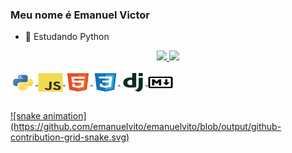 ### Meu nome é Emanuel Victor 

- 🌱 Estudando Python

<div align="center">
  <a href="https://github.com/emanuelvito">
  <img height="160em" src="https://github-readme-stats.vercel.app/api?username=emanuelvito&show_icons=true&theme=highcontrast&include_all_commits=true&count_private=true"/>
  <img height="160em" src="https://github-readme-stats.vercel.app/api/top-langs/?username=emanuelvito&layout=compact&langs_count=10&theme=highcontrast"/>
</div>
  
  <div style="display: inline_block"><br>
  <img align="center" alt="Vito-Python" height="30" width="40" src="https://github.com/devicons/devicon/blob/master/icons/python/python-original.svg">
  <img align="center" alt="Vito-Js" height="30" width="40" src="https://github.com/devicons/devicon/blob/master/icons/javascript/javascript-original.svg">
  <img align="center" alt="Vito-HTML" height="30" width="40" src="https://github.com/devicons/devicon/blob/master/icons/html5/html5-original.svg">
  <img align="center" alt="Vito-CSS" height="30" width="40" src="https://github.com/devicons/devicon/blob/master/icons/css3/css3-original.svg">
  <img align="center" alt="Vito-Dj" height="30" width="40" src="https://github.com/devicons/devicon/blob/master/icons/django/django-plain.svg">
  <img align="center" alt="Vito-MD" height="30" width="40" src="https://github.com/devicons/devicon/blob/master/icons/markdown/markdown-original.svg">
    
</div>

##  
  
<div>
  ![snake animation](https://github.com/emanuelvito/emanuelvito/blob/output/github-contribution-grid-snake.svg) 

</div>
